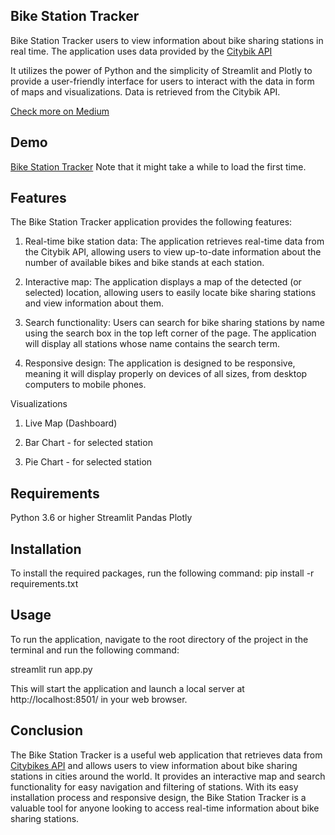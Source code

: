 ## Bike Station Tracker
Bike Station Tracker users to view information about bike sharing stations in real time. The application uses data provided by the [Citybik API](http://api.citybik.es/v2/networks)

It utilizes the power of Python and the simplicity of Streamlit and Plotly to provide a user-friendly interface for users to interact with the data in form of maps and visualizations. Data is retrieved from the Citybik API.

[Check more on Medium](https://medium.com/@ajosegun_/real-time-dashboard-in-python-b8c9a9c4e050)

## Demo
[Bike Station Tracker](https://ajosegun-bikestationtracker.streamlit.app/) Note that it might take a while to load the first time.

## Features
The Bike Station Tracker application provides the following features:

1. Real-time bike station data: The application retrieves real-time data from the Citybik API, allowing users to view up-to-date information about the number of available bikes and bike stands at each station.

2. Interactive map: The application displays a map of the detected (or selected) location, allowing users to easily locate bike sharing stations and view information about them.

3. Search functionality: Users can search for bike sharing stations by name using the search box in the top left corner of the page. The application will display all stations whose name contains the search term.

4. Responsive design: The application is designed to be responsive, meaning it will display properly on devices of all sizes, from desktop computers to mobile phones.

Visualizations
1. Live Map (Dashboard)

2. Bar Chart - for selected station

3. Pie Chart - for selected station

## Requirements
Python 3.6 or higher Streamlit Pandas Plotly 

## Installation
To install the required packages, run the following command: pip install -r requirements.txt

## Usage
To run the application, navigate to the root directory of the project in the terminal and run the following command:

streamlit run app.py

This will start the application and launch a local server at http://localhost:8501/ in your web browser.

## Conclusion
The Bike Station Tracker is a useful web application that retrieves data from [Citybikes API](http://api.citybik.es/v2/networks) and allows users to view information about bike sharing stations in cities around the world. 
It provides an interactive map and search functionality for easy navigation and filtering of stations. With its easy installation process and responsive design, the Bike Station Tracker is a valuable tool for anyone looking to access real-time information about bike sharing stations.
